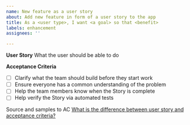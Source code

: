 ```yaml
---
name: New feature as a user story
about: Add new feature in form of a user story to the app
title: As a <user type>, I want <a goal> so that <benefit>
labels: enhancement
assignees: ''

---
```


**User Story**
What the user should be able to do

**Acceptance Criteria**
- [ ] Clarify what the team should build before they start work
- [ ] Ensure everyone has a common understanding of the problem
- [ ] Help the team members know when the Story is complete
- [ ] Help verify the Story via automated tests

Source and samples to AC [What is the difference between user story and acceptance criteria?](https://warren2lynch.medium.com/what-is-the-difference-between-user-story-and-acceptance-criteria-9464e102f0aa)

